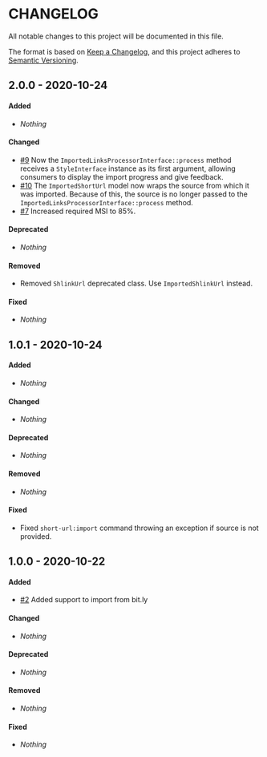 # CHANGELOG

All notable changes to this project will be documented in this file.

The format is based on [Keep a Changelog](https://keepachangelog.com), and this project adheres to [Semantic Versioning](https://semver.org).

## 2.0.0 - 2020-10-24

#### Added

* *Nothing*

#### Changed

* [#9](https://github.com/shlinkio/shlink-importer/issues/9) Now the `ImportedLinksProcessorInterface::process` method receives a `StyleInterface` instance as its first argument, allowing consumers to display the import progress and give feedback.
* [#10](https://github.com/shlinkio/shlink-importer/issues/10) The `ImportedShortUrl` model now wraps the source from which it was imported. Because of this, the source is no longer passed to the `ImportedLinksProcessorInterface::process` method.
* [#7](https://github.com/shlinkio/shlink-importer/issues/7) Increased required MSI to 85%.

#### Deprecated

* *Nothing*

#### Removed

* Removed `ShlinkUrl` deprecated class. Use `ImportedShlinkUrl` instead.

#### Fixed

* *Nothing*


## 1.0.1 - 2020-10-24

#### Added

* *Nothing*

#### Changed

* *Nothing*

#### Deprecated

* *Nothing*

#### Removed

* *Nothing*

#### Fixed

* Fixed `short-url:import` command throwing an exception if source is not provided.


## 1.0.0 - 2020-10-22

#### Added

* [#2](https://github.com/shlinkio/shlink-importer/issues/2) Added support to import from bit.ly

#### Changed

* *Nothing*

#### Deprecated

* *Nothing*

#### Removed

* *Nothing*

#### Fixed

* *Nothing*
